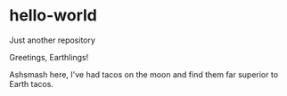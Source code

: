 # hello-world
Just another repository

Greetings, Earthlings!

Ashsmash here, I've had tacos on the moon and find them far superior to Earth tacos.
